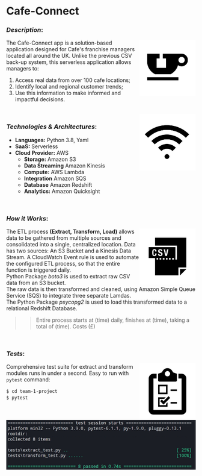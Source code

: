 # Cafe-Connect 

### _Description_:  
<img align="right" img src="images/image1.png" width="150" height="150" />

The Cafe-Connect app is a solution-based application designed for Cafe's franchise managers located all around the UK. Unlike the
previous CSV back-up system, this serverless application allows managers to:  
1. Access real data from over 100 cafe locations;  
2. Identify local and regional customer trends;  
3. Use this information to make informed and impactful decisions.

<br/> 

<img align="right" img src="images/image2.png" width="150" height="150" />

### _Technologies & Architectures_:
* **Languages:** Python 3.8, Yaml<br/> 
* **SaaS:** Serverless<br/> 
* **Cloud Provider:** AWS<br/> 
   * **Storage:** Amazon S3
   * **Data Streaming** Amazon Kinesis
   * **Compute:** AWS Lambda 
   * **Integration** Amazon SQS
   * **Database** Amazon Redshift
   * **Analytics:** Amazon Quicksight

<br/> 
 

### _How it Works_:
<img align="right" img src="images/image3.png" width="150" height="150" />

The ETL process **(Extract, Transform, Load)** allows data to be gathered from multiple sources and consolidated into a
single, centralized location. Data has two sources: An S3 Bucket and a Kinesis Data Stream. A CloudWatch Event rule is used to automate the configured ETL process, so that the entire function is triggered daily. <br />
Python Package *boto3* is used to extract raw CSV data from an S3 bucket.<br /> 
The raw data is then transformed and cleaned, using Amazon Simple Queue Service (SQS) to integrate three separate Lamdas.<br />
The Python Package *psycopg2* is used to load this transformed data to a relational Redshift Database.<br />

>> Entire process starts at (time) daily, finishes at (time), taking a total of (time). Costs (£)

<br/> 


### _Tests_:
<img align="right" img src="images/image4.png" width="150" height="150" />

Comprehensive test suite for extract and transform modules runs in under a
second. Easy to run with `pytest` command:

```bash
$ cd team-1-project
$ pytest
```

<img src="images/image5.png" width="580;" alt="pytest terminal output"/>


<br/> 
<br/> 
<br/> 
<br/> 

